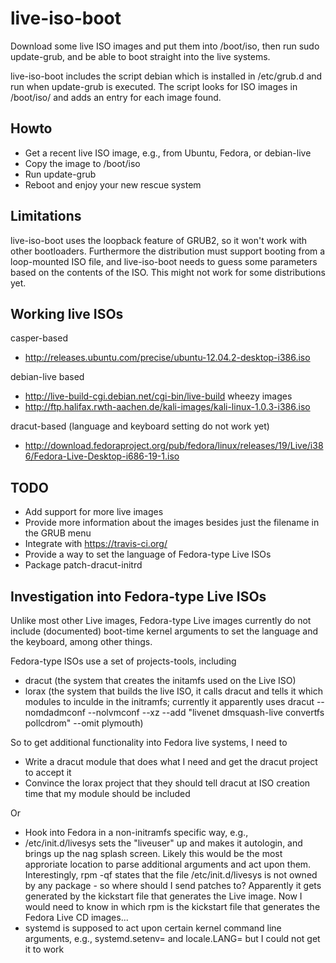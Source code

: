 live-iso-boot
=============

Download some live ISO images and put them into /boot/iso, then run sudo update-grub, and be able to boot straight into the live systems.

live-iso-boot includes the script debian which is installed in /etc/grub.d and run when update-grub is executed. The script looks for
ISO images in /boot/iso/ and adds an entry for each image found.

Howto
-----

- Get a recent live ISO image, e.g., from Ubuntu, Fedora, or debian-live
- Copy the image to /boot/iso
- Run update-grub
- Reboot and enjoy your new rescue system

Limitations
-----------

live-iso-boot uses the loopback feature of GRUB2, so it won't work with other bootloaders. Furthermore the distribution must support
booting from a loop-mounted ISO file, and live-iso-boot needs to guess some parameters based on the contents of the ISO. This
might not work for some distributions yet.

Working live ISOs
-----------------

casper-based
 * http://releases.ubuntu.com/precise/ubuntu-12.04.2-desktop-i386.iso

debian-live based
 * http://live-build-cgi.debian.net/cgi-bin/live-build wheezy images
 * http://ftp.halifax.rwth-aachen.de/kali-images/kali-linux-1.0.3-i386.iso

dracut-based (language and keyboard setting do not work yet)
 * http://download.fedoraproject.org/pub/fedora/linux/releases/19/Live/i386/Fedora-Live-Desktop-i686-19-1.iso

TODO
----

* Add support for more live images
* Provide more information about the images besides just the filename in the GRUB menu
* Integrate with https://travis-ci.org/
* Provide a way to set the language of Fedora-type Live ISOs
* Package patch-dracut-initrd

Investigation into Fedora-type Live ISOs
----------------------------------------

Unlike most other Live images, Fedora-type Live images currently do not include (documented) boot-time kernel arguments to set the language and the keyboard, among other things.

Fedora-type ISOs use a set of projects-tools, including
 * dracut  (the system that creates the initamfs used on the Live ISO)
 * lorax (the system that builds the live ISO, it calls dracut and tells it which modules to inculde in the initramfs; currently it apparently uses dracut --nomdadmconf --nolvmconf --xz --add "livenet dmsquash-live convertfs pollcdrom" --omit plymouth)
 
So to get additional functionality into Fedora live systems, I need to
 * Write a dracut module that does what I need and get the dracut project to accept it
 * Convince the lorax project that they should tell dracut at ISO creation time that my module should be included

Or
 * Hook into Fedora in a non-initramfs specific way, e.g., 
  * /etc/init.d/livesys sets the "liveuser" up and makes it autologin, and brings up the nag splash screen. Likely this would be the most approriate location to parse additional arguments and act upon them. Interestingly, rpm -qf states that the file /etc/init.d/livesys is not owned by any package - so where should I send patches to? Apparently it gets generated by the kickstart file that generates the Live image. Now I would need to know in which rpm is the kickstart file that generates the Fedora Live CD images... 
  * systemd is supposed to act upon certain kernel command line arguments, e.g., systemd.setenv= and locale.LANG= but I could not get it to work


